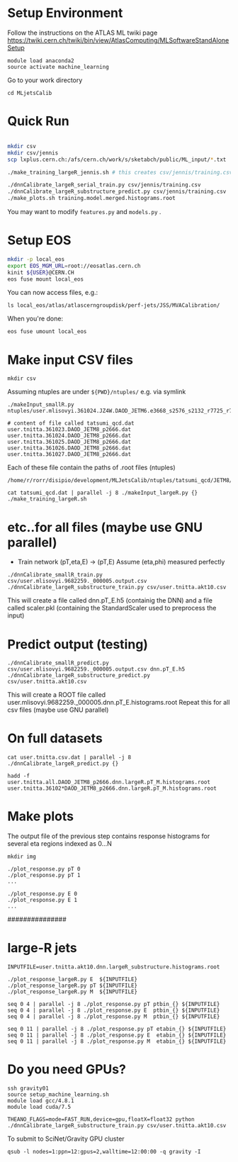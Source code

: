 Setup Environment
=================

Follow the instructions on the ATLAS ML twiki page
https://twiki.cern.ch/twiki/bin/view/AtlasComputing/MLSoftwareStandAloneSetup

```
module load anaconda2
source activate machine_learning
```

Go to your work directory
```
cd MLjetsCalib
```

Quick Run
=========
```bash

mkdir csv
mkdir csv/jennis
scp lxplus.cern.ch:/afs/cern.ch/work/s/sketabch/public/ML_input/*.txt ./csv/jennis

./make_training_largeR_jennis.sh # this creates csv/jennis/training.csv with shuffled entries

./dnnCalibrate_largeR_serial_train.py csv/jennis/training.csv
./dnnCalibrate_largeR_substructure_predict.py csv/jennis/training.csv
./make_plots.sh training.model.merged.histograms.root
```

You may want to modify ```features.py``` and ```models.py``` .

Setup EOS
=========

```bash
mkdir -p local_eos
export EOS_MGM_URL=root://eosatlas.cern.ch
kinit ${USER}@CERN.CH
eos fuse mount local_eos
```

You can now access files, e.g.:
```
ls local_eos/atlas/atlascerngroupdisk/perf-jets/JSS/MVACalibration/
```

When you're done:
```
eos fuse umount local_eos
```

Make input CSV files
====================

```
mkdir csv
```

Assuming ntuples are under ```${PWD}/ntuples/``` e.g. via symlink

```
./makeInput_smallR.py ntuples/user.mlisovyi.361024.JZ4W.DAOD_JETM6.e3668_s2576_s2132_r7725_r7676_p2719_EXT0.smallR_20161020_v1_output.root/user.mlisovyi.9682259._000001.output.root

# content of file called tatsumi_qcd.dat
user.tnitta.361023.DAOD_JETM8_p2666.dat
user.tnitta.361024.DAOD_JETM8_p2666.dat
user.tnitta.361025.DAOD_JETM8_p2666.dat
user.tnitta.361026.DAOD_JETM8_p2666.dat
user.tnitta.361027.DAOD_JETM8_p2666.dat
```

Each of these file contain the paths of .root files (ntuples)
```
/home/r/rorr/disipio/development/MLJetsCalib/ntuples/tatsumi_qcd/JETM8/user.tnitta.361027.DAOD_JETM8_p2666.v19heavy_ntuple.root/user.tnitta.9682737._000001.ntuple.root
```

```
cat tatsumi_qcd.dat | parallel -j 8 ./makeInput_largeR.py {}
./make_training_largeR.sh
```

# etc..for all files (maybe use GNU parallel)

* Train network (pT,eta,E) -> (pT,E)
Assume (eta,phi) measured perfectly

```
./dnnCalibrate_smallR_train.py csv/user.mlisovyi.9682259._000005.output.csv 
./dnnCalibrate_largeR_substructure_train.py csv/user.tnitta.akt10.csv
```

This will create a file called dnn.pT_E.h5 (containig the DNN) and a file called scaler.pkl (containing the StandardScaler used to preprocess the input)

Predict output (testing) 
========================

```
./dnnCalibrate_smallR_predict.py csv/user.mlisovyi.9682259._000005.output.csv dnn.pT_E.h5
./dnnCalibrate_largeR_substructure_predict.py csv/user.tnitta.akt10.csv
```

This will create a ROOT file called user.mlisovyi.9682259._000005.dnn.pT_E.histograms.root
Repeat this for all csv files (maybe use GNU parallel)

# On full datasets
```
cat user.tnitta.csv.dat | parallel -j 8 ./dnnCalibrate_largeR_predict.py {}

hadd -f user.tnitta.all.DAOD_JETM8_p2666.dnn.largeR.pT_M.histograms.root user.tnitta.36102*DAOD_JETM8_p2666.dnn.largeR.pT_M.histograms.root
```

Make plots
==========

The output file of the previous step contains response histograms for several eta regions indexed as 0...N

```
mkdir img

./plot_response.py pT 0
./plot_response.py pT 1
...

./plot_response.py E 0
./plot_response.py E 1
...
```

###############
# large-R jets

```
INPUTFILE=user.tnitta.akt10.dnn.largeR_substructure.histograms.root

./plot_response_largeR.py E  ${INPUTFILE}
./plot_response_largeR.py pT ${INPUTFILE}
./plot_response_largeR.py M  ${INPUTFILE}

seq 0 4 | parallel -j 8 ./plot_response.py pT ptbin_{} ${INPUTFILE}
seq 0 4 | parallel -j 8 ./plot_response.py E  ptbin_{} ${INPUTFILE}
seq 0 4 | parallel -j 8 ./plot_response.py M  ptbin_{} ${INPUTFILE}

seq 0 11 | parallel -j 8 ./plot_response.py pT etabin_{} ${INPUTFILE}
seq 0 11 | parallel -j 8 ./plot_response.py E  etabin_{} ${INPUTFILE}
seq 0 11 | parallel -j 8 ./plot_response.py M  etabin_{} ${INPUTFILE}
```

Do you need GPUs?
==================

```
ssh gravity01
source setup_machine_learning.sh 
module load gcc/4.8.1
module load cuda/7.5

THEANO_FLAGS=mode=FAST_RUN,device=gpu,floatX=float32 python ./dnnCalibrate_largeR_substructure_train.py csv/user.tnitta.akt10.csv 
```

To submit to SciNet/Gravity GPU cluster
```
qsub -l nodes=1:ppn=12:gpus=2,walltime=12:00:00 -q gravity -I
```

